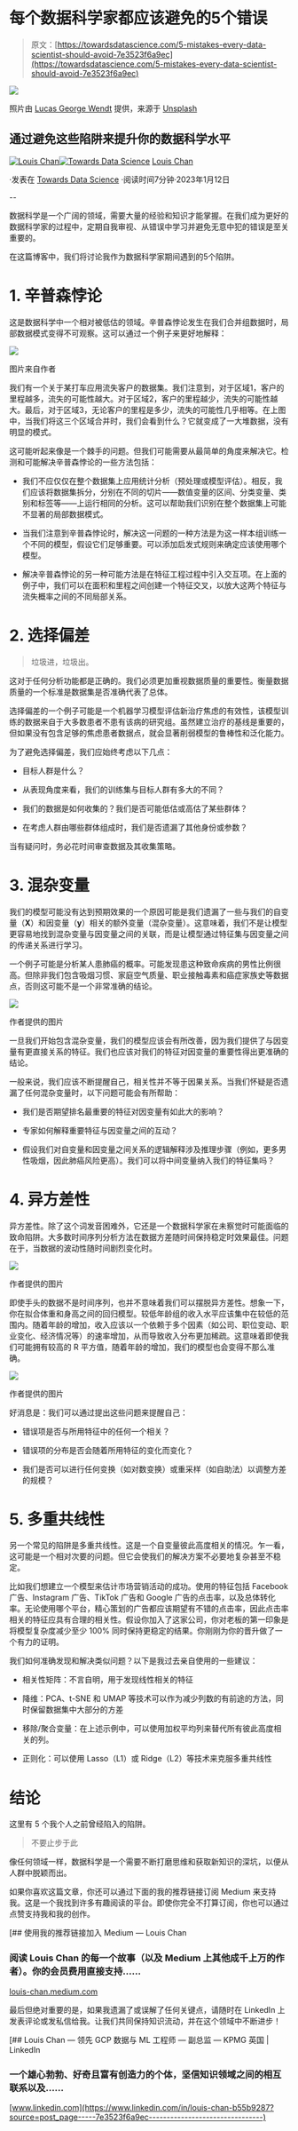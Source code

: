 # 每个数据科学家都应该避免的5个错误

> 原文：[https://towardsdatascience.com/5-mistakes-every-data-scientist-should-avoid-7e3523f6a9ec](https://towardsdatascience.com/5-mistakes-every-data-scientist-should-avoid-7e3523f6a9ec)

![](../Images/f358314b28fae180bbd38747736ea5b6.png)

照片由 [Lucas George Wendt](https://unsplash.com/de/@lucasgwendt?utm_source=medium&utm_medium=referral) 提供，来源于 [Unsplash](https://unsplash.com/?utm_source=medium&utm_medium=referral)

## 通过避免这些陷阱来提升你的数据科学水平

[](https://louis-chan.medium.com/?source=post_page-----7e3523f6a9ec--------------------------------)[![Louis Chan](../Images/6d8df9a478e929dd521059631f26e081.png)](https://louis-chan.medium.com/?source=post_page-----7e3523f6a9ec--------------------------------)[](https://towardsdatascience.com/?source=post_page-----7e3523f6a9ec--------------------------------)[![Towards Data Science](../Images/a6ff2676ffcc0c7aad8aaf1d79379785.png)](https://towardsdatascience.com/?source=post_page-----7e3523f6a9ec--------------------------------) [Louis Chan](https://louis-chan.medium.com/?source=post_page-----7e3523f6a9ec--------------------------------)

·发表在 [Towards Data Science](https://towardsdatascience.com/?source=post_page-----7e3523f6a9ec--------------------------------) ·阅读时间7分钟·2023年1月12日

--

数据科学是一个广阔的领域，需要大量的经验和知识才能掌握。在我们成为更好的数据科学家的过程中，定期自我审视、从错误中学习并避免无意中犯的错误是至关重要的。

在这篇博客中，我们将讨论我作为数据科学家期间遇到的5个陷阱。

# 1. 辛普森悖论

这是数据科学中一个相对被低估的领域。辛普森悖论发生在我们合并组数据时，局部数据模式变得不可观察。这可以通过一个例子来更好地解释：

![](../Images/e476dcf9dddba35436e00530cb44544b.png)

图片来自作者

我们有一个关于某打车应用流失客户的数据集。我们注意到，对于区域1，客户的里程越多，流失的可能性越大。对于区域2，客户的里程越少，流失的可能性越大。最后，对于区域3，无论客户的里程是多少，流失的可能性几乎相等。在上图中，当我们将这三个区域合并时，我们会看到什么？它就变成了一大堆数据，没有明显的模式。

这可能听起来像是一个棘手的问题。但我们可能需要从最简单的角度来解决它。检测和可能解决辛普森悖论的一些方法包括：

+   我们不应仅仅在整个数据集上应用统计分析（预处理或模型评估）。相反，我们应该将数据集拆分，分别在不同的切片——数值变量的区间、分类变量、类别和标签等——上运行相同的分析。这可以帮助我们识别在整个数据集上可能不显著的局部数据模式。

+   当我们注意到辛普森悖论时，解决这一问题的一种方法是为这一样本组训练一个不同的模型，假设它们足够重要。可以添加启发式规则来确定应该使用哪个模型。

+   解决辛普森悖论的另一种可能方法是在特征工程过程中引入交互项。在上面的例子中，我们可以在面积和里程之间创建一个特征交叉，以放大这两个特征与流失概率之间的不同局部关系。

# 2\. 选择偏差

> 垃圾进，垃圾出。

这对于任何分析功能都是正确的。我们必须更加重视数据质量的重要性。衡量数据质量的一个标准是数据集是否准确代表了总体。

选择偏差的一个例子可能是一个机器学习模型评估新治疗焦虑的有效性，该模型训练的数据来自于大多数患者不患有该病的研究组。虽然建立治疗的基线是重要的，但如果没有包含足够的焦虑患者数据点，就会显著削弱模型的鲁棒性和泛化能力。

为了避免选择偏差，我们应始终考虑以下几点：

+   目标人群是什么？

+   从表现角度来看，我们的训练集与目标人群有多大的不同？

+   我们的数据是如何收集的？我们是否可能低估或高估了某些群体？

+   在考虑人群由哪些群体组成时，我们是否遗漏了其他身份或参数？

当有疑问时，务必花时间审查数据及其收集策略。

# 3\. 混杂变量

我们的模型可能没有达到预期效果的一个原因可能是我们遗漏了一些与我们的自变量（**X**）和因变量（**y**）相关的额外变量（混杂变量）。这意味着，我们不是让模型更容易地找到混杂变量与因变量之间的关联，而是让模型通过特征集与因变量之间的传递关系进行学习。

一个例子可能是分析某人患肺癌的概率。可能发现患这种致命疾病的男性比例很高。但除非我们包含吸烟习惯、家庭空气质量、职业接触毒素和癌症家族史等数据点，否则这可能不是一个非常准确的结论。

![](../Images/37d7808acaa42788f51df40dab563aac.png)

作者提供的图片

一旦我们开始包含混杂变量，我们的模型应该会有所改善，因为我们提供了与因变量有更直接关系的特征。我们也应该对我们的特征对因变量的重要性得出更准确的结论。

一般来说，我们应该不断提醒自己，相关性并不等于因果关系。当我们怀疑是否遗漏了任何混杂变量时，以下问题可能会有所帮助：

+   我们是否期望排名最重要的特征对因变量有如此大的影响？

+   专家如何解释重要特征与因变量之间的互动？

+   假设我们对自变量和因变量之间关系的逻辑解释涉及推理步骤（例如，更多男性吸烟，因此肺癌风险更高）。我们可以将中间变量纳入我们的特征集吗？

# 4\. 异方差性

异方差性。除了这个词发音困难外，它还是一个数据科学家在未察觉时可能面临的致命陷阱。大多数时间序列分析方法在数据方差随时间保持稳定时效果最佳。问题在于，当数据的波动性随时间剧烈变化时。

![](../Images/f4b3d280b2e0ea20e5f83b38a69a9825.png)

作者提供的图片

即使手头的数据不是时间序列，也并不意味着我们可以摆脱异方差性。想象一下，你在拟合体重和身高之间的回归模型。较低年龄组的收入水平应该集中在较低的范围内。随着年龄的增加，收入应该以一个依赖于多个因素（如公司、职位变动、职业变化、经济情况等）的速率增加，从而导致收入分布更加稀疏。这意味着即使我们可能拥有较高的 R 平方值，随着年龄的增加，我们的模型也会变得不那么准确。

![](../Images/6e08272a9cc65ad6f618098236c7155a.png)

作者提供的图片

好消息是：我们可以通过提出这些问题来提醒自己：

+   错误项是否与所用特征中的任何一个相关？

+   错误项的分布是否会随着所用特征的变化而变化？

+   我们是否可以进行任何变换（如对数变换）或重采样（如自助法）以调整方差的规模？

# 5\. 多重共线性

另一个常见的陷阱是多重共线性。这是一个自变量彼此高度相关的情况。乍一看，这可能是一个相对次要的问题。但它会使我们的解决方案不必要地复杂甚至不稳定。

比如我们想建立一个模型来估计市场营销活动的成功。使用的特征包括 Facebook 广告、Instagram 广告、TikTok 广告和 Google 广告的点击率，以及总体转化率。无论使用哪个平台，精心策划的广告都应该期望有不错的点击率，因此点击率相关的特征应具有合理的相关性。假设你加入了这家公司，你对老板的第一印象是将模型复杂度减少至少 100% 同时保持更稳定的结果。你刚刚为你的晋升做了一个有力的证明。

我们如何准确发现和解决类似问题？以下是我过去亲自使用的一些建议：

+   相关性矩阵：不言自明，用于发现线性相关的特征

+   降维：PCA、t-SNE 和 UMAP 等技术可以作为减少列数的有前途的方法，同时保留数据集中大部分的方差

+   移除/聚合变量：在上述示例中，可以使用加权平均列来替代所有彼此高度相关的列。

+   正则化：可以使用 Lasso（L1）或 Ridge（L2）等技术来克服多重共线性

# 结论

这里有 5 个我个人之前曾经陷入的陷阱。

> 不要止步于此

像任何领域一样，数据科学是一个需要不断打磨思维和获取新知识的深坑，以便从人群中脱颖而出。

如果你喜欢这篇文章，你还可以通过下面的我的推荐链接订阅 Medium 来支持我。这是一个我找到许多有趣阅读的平台。即使你完全不打算订阅，你也可以通过点赞支持我和我的创作。

[](https://louis-chan.medium.com/membership?source=post_page-----7e3523f6a9ec--------------------------------) [## 使用我的推荐链接加入 Medium — Louis Chan

### 阅读 Louis Chan 的每一个故事（以及 Medium 上其他成千上万的作者）。你的会员费用直接支持……

[louis-chan.medium.com](https://louis-chan.medium.com/membership?source=post_page-----7e3523f6a9ec--------------------------------)

最后但绝对重要的是，如果我遗漏了或误解了任何关键点，请随时在 LinkedIn 上发表评论或发私信给我。让我们共同保持知识流动，并在这个领域中不断进步！

[](https://www.linkedin.com/in/louis-chan-b55b9287?source=post_page-----7e3523f6a9ec--------------------------------) [## Louis Chan — 领先 GCP 数据与 ML 工程师 — 副总监 — KPMG 英国 | LinkedIn

### 一个雄心勃勃、好奇且富有创造力的个体，坚信知识领域之间的相互联系以及……

[www.linkedin.com](https://www.linkedin.com/in/louis-chan-b55b9287?source=post_page-----7e3523f6a9ec--------------------------------)
